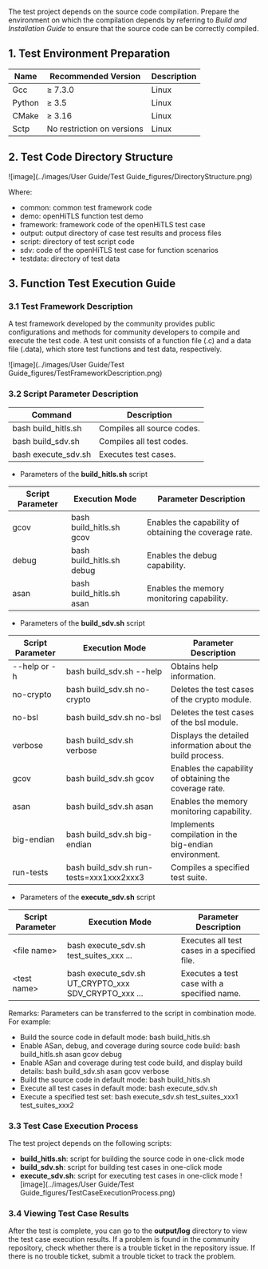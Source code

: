 The test project depends on the source code compilation. Prepare the environment on which the compilation depends by referring to *Build and Installation Guide* to ensure that the source code can be correctly compiled.

## 1. Test Environment Preparation

| **Name**| **Recommended Version**| **Description**                                           |
| -------- | ------------ | --------------------------------------------------- |
| Gcc      | ≥ 7.3.0       | Linux                                               |
| Python   | ≥ 3.5         | Linux                                               |
| CMake    | ≥ 3.16        | Linux                                               |
| Sctp    | No restriction on versions        | Linux                                               |

## 2. Test Code Directory Structure

![image](../images/User Guide/Test Guide_figures/DirectoryStructure.png)

Where:

- common: common test framework code
- demo: openHiTLS function test demo
- framework: framework code of the openHiTLS test case
- output: output directory of case test results and process files
- script: directory of test script code
- sdv: code of the openHiTLS test case for function scenarios
- testdata: directory of test data

## 3. Function Test Execution Guide

### 3.1 Test Framework Description

A test framework developed by the community provides public configurations and methods for community developers to compile and execute the test code. A test unit consists of a function file (.c) and a data file (.data), which store test functions and test data, respectively.

![image](../images/User Guide/Test Guide_figures/TestFrameworkDescription.png)

### 3.2 Script Parameter Description

| **Command**                   | **Description**                                                    |
| --------------------------- | ------------------------------------------------------------ |
| bash build_hitls.sh                 | Compiles all source codes.                                                |
| bash build_sdv.sh        | Compiles all test codes.                  |
| bash execute_sdv.sh | Executes test cases.|

- Parameters of the **build_hitls.sh** script

| **Script Parameter**|**Execution Mode**  |    **Parameter Description**                                       |
| -------- | ------------ | --------------------------------------------------- |
| gcov     |  bash build_hitls.sh gcov |Enables the capability of obtaining the coverage rate.        |
| debug | bash build_hitls.sh debug          |Enables the debug capability.                |
| asan    | bash build_hitls.sh asan         |Enables the memory monitoring capability.        |

- Parameters of the **build_sdv.sh** script

| **Script Parameter**|  **Execution Mode** |  **Parameter Description**                                        |
| -------- | ------------ | --------------------------------------------------- |
| --help or -h    |  bash build_sdv.sh --help |Obtains help information.       |
| no-crypto    | bash build_sdv.sh no-crypto         |Deletes the test cases of the crypto module.       |
| no-bsl    | bash build_sdv.sh no-bsl         | Deletes the test cases of the bsl module.       |
| verbose    |bash build_sdv.sh verbose          |Displays the detailed information about the build process.        |
| gcov     |  bash build_sdv.sh gcov  | Enables the capability of obtaining the coverage rate.      |
| asan    | bash build_sdv.sh asan         | Enables the memory monitoring capability.      |
| big-endian    |bash build_sdv.sh big-endian          | Implements compilation in the big-endian environment.       |
| run-tests    | bash build_sdv.sh run-tests=xxx1xxx2xxx3 |   Compiles a specified test suite.       |

- Parameters of the **execute_sdv.sh** script

| **Script Parameter**|  **Execution Mode**| **Parameter Description**                                           |
| -------- | ------------ | --------------------------------------------------- |
| \<file name\>    |  bash execute_sdv.sh test_suites_xxx ...  | Executes all test cases in a specified file.|
| \<test name\> | bash execute_sdv.sh UT_CRYPTO_xxx SDV_CRYPTO_xxx ...      |Executes a test case with a specified name. |

Remarks: Parameters can be transferred to the script in combination mode. For example:

- Build the source code in default mode: bash build_hitls.sh
- Enable ASan, debug, and coverage during source code build: bash build_hitls.sh asan gcov debug
- Enable ASan and coverage during test code build, and display build details: bash build_sdv.sh asan gcov verbose
- Build the source code in default mode: bash build_hitls.sh
- Execute all test cases in default mode: bash execute_sdv.sh
- Execute a specified test set: bash execute_sdv.sh test_suites_xxx1 test_suites_xxx2

### 3.3 Test Case Execution Process

The test project depends on the following scripts:

- **build_hitls.sh**: script for building the source code in one-click mode
- **build_sdv.sh**: script for building test cases in one-click mode
- **execute_sdv.sh**: script for executing test cases in one-click mode
  ![image](../images/User Guide/Test Guide_figures/TestCaseExecutionProcess.png)

### 3.4 Viewing Test Case Results

After the test is complete, you can go to the **output/log** directory to view the test case execution results. If a problem is found in the community repository, check whether there is a trouble ticket in the repository issue. If there is no trouble ticket, submit a trouble ticket to track the problem.
